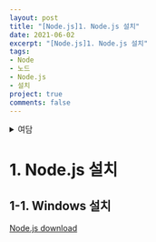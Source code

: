 ```yaml
---
layout: post
title: "[Node.js]1. Node.js 설치"
date: 2021-06-02
excerpt: "[Node.js]1. Node.js 설치"
tags:
- Node
- 노드
- Node.js
- 설치
project: true
comments: false
---
```


<details>
<summary>여담</summary>

<br>
나는 항상 시작만 하고 끝을 못본다.....;-;<br>
회사 이직하느라 적응한다고 또 다이어트도 공부도 놔버렸더니 ㅎㅎ..<br>
스프링 계속 하려다가 이번 회사에서 노드 할 수 있는 기회가 생겼다<br>
덕분에 회사에서 시간 날때마다 노드 공부하고 있당 ^_~<br>
노드 공부 시작하는 김에 블로그..도..다시 열심히 해야겠다...<br>
<br>

</details>

# 1. Node.js 설치
## 1-1. Windows 설치

[Node.js download](https://nodejs.org/ko/)
